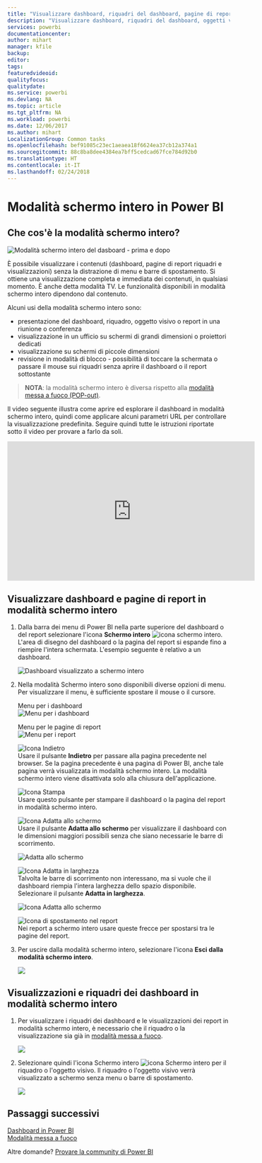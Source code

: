 ```yaml
---
title: "Visualizzare dashboard, riquadri del dashboard, pagine di report e visualizzazioni dei report in modalità schermo intero"
description: "Visualizzare dashboard, riquadri del dashboard, oggetti visivi dei report e pagine di report in modalità schermo intero, definita anche *modalità TV*."
services: powerbi
documentationcenter: 
author: mihart
manager: kfile
backup: 
editor: 
tags: 
featuredvideoid: 
qualityfocus: 
qualitydate: 
ms.service: powerbi
ms.devlang: NA
ms.topic: article
ms.tgt_pltfrm: NA
ms.workload: powerbi
ms.date: 12/06/2017
ms.author: mihart
LocalizationGroup: Common tasks
ms.openlocfilehash: bef91085c23ec1aeaea18f6624ea37cb12a374a1
ms.sourcegitcommit: 88c8ba8dee4384ea7bff5cedcad67fce784d92b0
ms.translationtype: HT
ms.contentlocale: it-IT
ms.lasthandoff: 02/24/2018
---
```

# <a name="full-screen-mode-in-power-bi"></a>Modalità schermo intero in Power BI
## <a name="what-is-full-screen-mode"></a>Che cos'è la modalità schermo intero?
![Modalità schermo intero del dasboard - prima e dopo](media/service-fullscreen-mode/power-bi-full-screen-comparison.png)

È possibile visualizzare i contenuti (dashboard, pagine di report riquadri e visualizzazioni) senza la distrazione di menu e barre di spostamento.  Si ottiene una visualizzazione completa e immediata dei contenuti, in qualsiasi momento. È anche detta modalità TV. Le funzionalità disponibili in modalità schermo intero dipendono dal contenuto.  

Alcuni usi della modalità schermo intero sono:

* presentazione del dashboard, riquadro, oggetto visivo o report in una riunione o conferenza
* visualizzazione in un ufficio su schermi di grandi dimensioni o proiettori dedicati
* visualizzazione su schermi di piccole dimensioni
* revisione in modalità di blocco - possibilità di toccare la schermata o passare il mouse sui riquadri senza aprire il dashboard o il report sottostante

> **NOTA**: la modalità schermo intero è diversa rispetto alla [modalità messa a fuoco (POP-out)](service-focus-mode.md).
> 
> 

Il video seguente illustra come aprire ed esplorare il dashboard in modalità schermo intero, quindi come applicare alcuni parametri URL per controllare la visualizzazione predefinita. Seguire quindi tutte le istruzioni riportate sotto il video per provare a farlo da soli.

<iframe width="560" height="315" src="https://www.youtube.com/embed/c31gZkyvC54" frameborder="0" allowfullscreen></iframe>

## <a name="dashboards-and-report-pages-in-full-screen-mode"></a>Visualizzare dashboard e pagine di report in modalità schermo intero
1. Dalla barra dei menu di Power BI nella parte superiore del dashboard o del report selezionare l'icona **Schermo intero** ![icona schermo intero ](media/service-fullscreen-mode/power-bi-full-screen-icon.png). L'area di disegno del dashboard o la pagina del report si espande fino a riempire l'intera schermata. L'esempio seguente è relativo a un dashboard.
   
      ![Dashboard visualizzato a schermo intero](media/service-fullscreen-mode/power-bi-dash-full-screen.png)
2. Nella modalità Schermo intero sono disponibili diverse opzioni di menu.  Per visualizzare il menu, è sufficiente spostare il mouse o il cursore. 
   
     Menu per i dashboard    
     ![Menu per i dashboard](media/service-fullscreen-mode/power-bi-full-screen-menu-dashboard.png)    
   
     Menu per le pagine di report    
    ![Menu per i report](media/service-fullscreen-mode/power-bi-report-menu.png)    
   
    ![Icona Indietro](media/service-fullscreen-mode/power-bi-back-icon.png)    
    Usare il pulsante **Indietro** per passare alla pagina precedente nel browser. Se la pagina precedente è una pagina di Power BI, anche tale pagina verrà visualizzata in modalità schermo intero.  La modalità schermo intero viene disattivata solo alla chiusura dell'applicazione.
   
    ![Icona Stampa](media/service-fullscreen-mode/power-bi-print-icon.png)    
    Usare questo pulsante per stampare il dashboard o la pagina del report in modalità schermo intero. 
   
    ![Icona Adatta allo schermo](media/service-fullscreen-mode/power-bi-fit-to-width.png)    
    Usare il pulsante **Adatta allo schermo** per visualizzare il dashboard con le dimensioni maggiori possibili senza che siano necessarie le barre di scorrimento.     
   
    ![Adatta allo schermo](media/service-fullscreen-mode/power-bi-fit-screen.png)
   
    ![Icona Adatta in larghezza](media/service-fullscreen-mode/power-bi-fit-width.png)       
    Talvolta le barre di scorrimento non interessano, ma si vuole che il dashboard riempia l'intera larghezza dello spazio disponibile. Selezionare il pulsante **Adatta in larghezza**.    
   
    ![Icona Adatta allo schermo](media/service-fullscreen-mode/power-bi-fit-to-width-new.png)
   
    ![Icona di spostamento nel report](media/service-fullscreen-mode/power-bi-report-nav2.png)       
    Nei report a schermo intero usare queste frecce per spostarsi tra le pagine del report.    
3. Per uscire dalla modalità schermo intero, selezionare l'icona **Esci dalla modalità schermo intero**.
   
      ![](media/service-fullscreen-mode/exit-fullscreen-new.png)

## <a name="visualizations-and-dashboard-tiles-in-full-screen-mode"></a>Visualizzazioni e riquadri dei dashboard in modalità schermo intero
1. Per visualizzare i riquadri dei dashboard e le visualizzazioni dei report in modalità schermo intero, è necessario che il riquadro o la visualizzazione sia già in [modalità messa a fuoco](service-focus-mode.md). 
   
    ![](media/service-fullscreen-mode/power-bi-focus3.png)
2. Selezionare quindi l'icona Schermo intero ![icona Schermo intero](media/service-fullscreen-mode/power-bi-full-screen-icon.png)  per il riquadro o l'oggetto visivo. Il riquadro o l'oggetto visivo verrà visualizzato a schermo senza menu o barre di spostamento.
   
    ![](media/service-fullscreen-mode/power-bi-fullscreen.png)

## <a name="next-steps"></a>Passaggi successivi
[Dashboard in Power BI](service-dashboards.md)  
[Modalità messa a fuoco](service-focus-mode.md)    

Altre domande? [Provare la community di Power BI](http://community.powerbi.com/)

